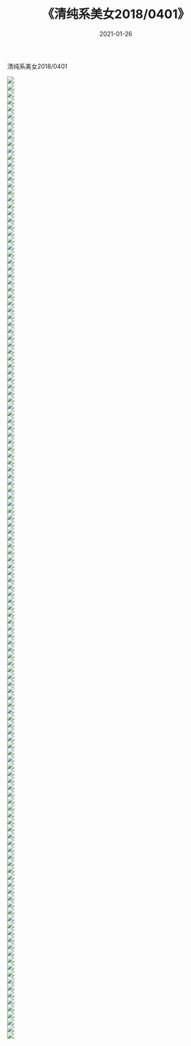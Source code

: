 ﻿---
layout: post
title:  《清纯系美女2018/0401》
date:   2021-01-26
img: http://img.660000.xyz/Sharelink/清纯系美女/2018/0401/000.jpg
categories: [美女, 清纯, 唯美]
---

清纯系美女2018/0401

 ![](http://img.660000.xyz/Sharelink/清纯系美女/2018/0401/001.jpg) <br>![](http://img.660000.xyz/Sharelink/清纯系美女/2018/0401/002.jpg) <br>![](http://img.660000.xyz/Sharelink/清纯系美女/2018/0401/003.jpg) <br>![](http://img.660000.xyz/Sharelink/清纯系美女/2018/0401/004.jpg) <br>![](http://img.660000.xyz/Sharelink/清纯系美女/2018/0401/005.jpg) <br>![](http://img.660000.xyz/Sharelink/清纯系美女/2018/0401/006.jpg) <br>![](http://img.660000.xyz/Sharelink/清纯系美女/2018/0401/007.jpg) <br>![](http://img.660000.xyz/Sharelink/清纯系美女/2018/0401/008.jpg) <br>![](http://img.660000.xyz/Sharelink/清纯系美女/2018/0401/009.jpg) <br>![](http://img.660000.xyz/Sharelink/清纯系美女/2018/0401/010.jpg) <br>![](http://img.660000.xyz/Sharelink/清纯系美女/2018/0401/011.jpg) <br>![](http://img.660000.xyz/Sharelink/清纯系美女/2018/0401/012.jpg) <br>![](http://img.660000.xyz/Sharelink/清纯系美女/2018/0401/013.jpg) <br>![](http://img.660000.xyz/Sharelink/清纯系美女/2018/0401/014.jpg) <br>![](http://img.660000.xyz/Sharelink/清纯系美女/2018/0401/015.jpg) <br>![](http://img.660000.xyz/Sharelink/清纯系美女/2018/0401/016.jpg) <br>![](http://img.660000.xyz/Sharelink/清纯系美女/2018/0401/017.jpg) <br>![](http://img.660000.xyz/Sharelink/清纯系美女/2018/0401/018.jpg) <br>![](http://img.660000.xyz/Sharelink/清纯系美女/2018/0401/019.jpg) <br>![](http://img.660000.xyz/Sharelink/清纯系美女/2018/0401/020.jpg) <br>![](http://img.660000.xyz/Sharelink/清纯系美女/2018/0401/021.jpg) <br>![](http://img.660000.xyz/Sharelink/清纯系美女/2018/0401/022.jpg) <br>![](http://img.660000.xyz/Sharelink/清纯系美女/2018/0401/023.jpg) <br>![](http://img.660000.xyz/Sharelink/清纯系美女/2018/0401/024.jpg) <br>![](http://img.660000.xyz/Sharelink/清纯系美女/2018/0401/025.jpg) <br>![](http://img.660000.xyz/Sharelink/清纯系美女/2018/0401/026.jpg) <br>![](http://img.660000.xyz/Sharelink/清纯系美女/2018/0401/027.jpg) <br>![](http://img.660000.xyz/Sharelink/清纯系美女/2018/0401/028.jpg) <br>![](http://img.660000.xyz/Sharelink/清纯系美女/2018/0401/029.jpg) <br>![](http://img.660000.xyz/Sharelink/清纯系美女/2018/0401/030.jpg) <br>![](http://img.660000.xyz/Sharelink/清纯系美女/2018/0401/031.jpg) <br>![](http://img.660000.xyz/Sharelink/清纯系美女/2018/0401/032.jpg) <br>![](http://img.660000.xyz/Sharelink/清纯系美女/2018/0401/033.jpg) <br>![](http://img.660000.xyz/Sharelink/清纯系美女/2018/0401/034.jpg) <br>![](http://img.660000.xyz/Sharelink/清纯系美女/2018/0401/035.jpg) <br>![](http://img.660000.xyz/Sharelink/清纯系美女/2018/0401/036.jpg) <br>![](http://img.660000.xyz/Sharelink/清纯系美女/2018/0401/037.jpg) <br>![](http://img.660000.xyz/Sharelink/清纯系美女/2018/0401/038.jpg) <br>![](http://img.660000.xyz/Sharelink/清纯系美女/2018/0401/039.jpg) <br>![](http://img.660000.xyz/Sharelink/清纯系美女/2018/0401/040.jpg) <br>![](http://img.660000.xyz/Sharelink/清纯系美女/2018/0401/041.jpg) <br>![](http://img.660000.xyz/Sharelink/清纯系美女/2018/0401/042.jpg) <br>![](http://img.660000.xyz/Sharelink/清纯系美女/2018/0401/043.jpg) <br>![](http://img.660000.xyz/Sharelink/清纯系美女/2018/0401/044.jpg) <br>![](http://img.660000.xyz/Sharelink/清纯系美女/2018/0401/045.jpg) <br>![](http://img.660000.xyz/Sharelink/清纯系美女/2018/0401/046.jpg) <br>![](http://img.660000.xyz/Sharelink/清纯系美女/2018/0401/047.jpg) <br>![](http://img.660000.xyz/Sharelink/清纯系美女/2018/0401/048.jpg) <br>![](http://img.660000.xyz/Sharelink/清纯系美女/2018/0401/049.jpg) <br>![](http://img.660000.xyz/Sharelink/清纯系美女/2018/0401/050.jpg) <br>![](http://img.660000.xyz/Sharelink/清纯系美女/2018/0401/051.jpg) <br>![](http://img.660000.xyz/Sharelink/清纯系美女/2018/0401/052.jpg) <br>![](http://img.660000.xyz/Sharelink/清纯系美女/2018/0401/053.jpg) <br>![](http://img.660000.xyz/Sharelink/清纯系美女/2018/0401/054.jpg) <br>![](http://img.660000.xyz/Sharelink/清纯系美女/2018/0401/055.jpg) <br>![](http://img.660000.xyz/Sharelink/清纯系美女/2018/0401/056.jpg) <br>![](http://img.660000.xyz/Sharelink/清纯系美女/2018/0401/057.jpg) <br>![](http://img.660000.xyz/Sharelink/清纯系美女/2018/0401/058.jpg) <br>![](http://img.660000.xyz/Sharelink/清纯系美女/2018/0401/059.jpg) <br>![](http://img.660000.xyz/Sharelink/清纯系美女/2018/0401/060.jpg) <br>![](http://img.660000.xyz/Sharelink/清纯系美女/2018/0401/061.jpg) <br>![](http://img.660000.xyz/Sharelink/清纯系美女/2018/0401/062.jpg) <br>![](http://img.660000.xyz/Sharelink/清纯系美女/2018/0401/063.jpg) <br>![](http://img.660000.xyz/Sharelink/清纯系美女/2018/0401/064.jpg) <br>![](http://img.660000.xyz/Sharelink/清纯系美女/2018/0401/065.jpg) <br>![](http://img.660000.xyz/Sharelink/清纯系美女/2018/0401/066.jpg) <br>![](http://img.660000.xyz/Sharelink/清纯系美女/2018/0401/067.jpg) <br>![](http://img.660000.xyz/Sharelink/清纯系美女/2018/0401/068.jpg) <br>![](http://img.660000.xyz/Sharelink/清纯系美女/2018/0401/069.jpg) <br>![](http://img.660000.xyz/Sharelink/清纯系美女/2018/0401/070.jpg) <br>![](http://img.660000.xyz/Sharelink/清纯系美女/2018/0401/071.jpg) <br>![](http://img.660000.xyz/Sharelink/清纯系美女/2018/0401/072.jpg) <br>![](http://img.660000.xyz/Sharelink/清纯系美女/2018/0401/073.jpg) <br>![](http://img.660000.xyz/Sharelink/清纯系美女/2018/0401/074.jpg) <br>![](http://img.660000.xyz/Sharelink/清纯系美女/2018/0401/075.jpg) <br>![](http://img.660000.xyz/Sharelink/清纯系美女/2018/0401/076.jpg) <br>![](http://img.660000.xyz/Sharelink/清纯系美女/2018/0401/077.jpg) <br>![](http://img.660000.xyz/Sharelink/清纯系美女/2018/0401/078.jpg) <br>![](http://img.660000.xyz/Sharelink/清纯系美女/2018/0401/079.jpg) <br>![](http://img.660000.xyz/Sharelink/清纯系美女/2018/0401/080.jpg) <br>![](http://img.660000.xyz/Sharelink/清纯系美女/2018/0401/081.jpg) <br>![](http://img.660000.xyz/Sharelink/清纯系美女/2018/0401/082.jpg) <br>![](http://img.660000.xyz/Sharelink/清纯系美女/2018/0401/083.jpg) <br>![](http://img.660000.xyz/Sharelink/清纯系美女/2018/0401/084.jpg) <br>![](http://img.660000.xyz/Sharelink/清纯系美女/2018/0401/085.jpg) <br>![](http://img.660000.xyz/Sharelink/清纯系美女/2018/0401/086.jpg) <br>![](http://img.660000.xyz/Sharelink/清纯系美女/2018/0401/087.jpg) <br>![](http://img.660000.xyz/Sharelink/清纯系美女/2018/0401/088.jpg) <br>![](http://img.660000.xyz/Sharelink/清纯系美女/2018/0401/089.jpg) <br>![](http://img.660000.xyz/Sharelink/清纯系美女/2018/0401/090.jpg) <br>![](http://img.660000.xyz/Sharelink/清纯系美女/2018/0401/091.jpg) <br>![](http://img.660000.xyz/Sharelink/清纯系美女/2018/0401/092.jpg) <br>![](http://img.660000.xyz/Sharelink/清纯系美女/2018/0401/093.jpg) <br>![](http://img.660000.xyz/Sharelink/清纯系美女/2018/0401/094.jpg) <br>![](http://img.660000.xyz/Sharelink/清纯系美女/2018/0401/095.jpg) <br>![](http://img.660000.xyz/Sharelink/清纯系美女/2018/0401/096.jpg) <br>![](http://img.660000.xyz/Sharelink/清纯系美女/2018/0401/097.jpg) <br>![](http://img.660000.xyz/Sharelink/清纯系美女/2018/0401/098.jpg) <br>![](http://img.660000.xyz/Sharelink/清纯系美女/2018/0401/099.jpg) <br>![](http://img.660000.xyz/Sharelink/清纯系美女/2018/0401/100.jpg) <br>![](http://img.660000.xyz/Sharelink/清纯系美女/2018/0401/101.jpg) <br>![](http://img.660000.xyz/Sharelink/清纯系美女/2018/0401/102.jpg) <br>![](http://img.660000.xyz/Sharelink/清纯系美女/2018/0401/103.jpg) <br>![](http://img.660000.xyz/Sharelink/清纯系美女/2018/0401/104.jpg) <br>![](http://img.660000.xyz/Sharelink/清纯系美女/2018/0401/105.jpg) <br>![](http://img.660000.xyz/Sharelink/清纯系美女/2018/0401/106.jpg) <br>![](http://img.660000.xyz/Sharelink/清纯系美女/2018/0401/107.jpg) <br>![](http://img.660000.xyz/Sharelink/清纯系美女/2018/0401/108.jpg) <br>![](http://img.660000.xyz/Sharelink/清纯系美女/2018/0401/109.jpg) <br>![](http://img.660000.xyz/Sharelink/清纯系美女/2018/0401/110.jpg) <br>![](http://img.660000.xyz/Sharelink/清纯系美女/2018/0401/111.jpg) <br>![](http://img.660000.xyz/Sharelink/清纯系美女/2018/0401/112.jpg) <br>![](http://img.660000.xyz/Sharelink/清纯系美女/2018/0401/113.jpg) <br>![](http://img.660000.xyz/Sharelink/清纯系美女/2018/0401/114.jpg) <br>![](http://img.660000.xyz/Sharelink/清纯系美女/2018/0401/115.jpg) <br>![](http://img.660000.xyz/Sharelink/清纯系美女/2018/0401/116.jpg) <br>![](http://img.660000.xyz/Sharelink/清纯系美女/2018/0401/117.jpg) <br>![](http://img.660000.xyz/Sharelink/清纯系美女/2018/0401/118.jpg) <br>![](http://img.660000.xyz/Sharelink/清纯系美女/2018/0401/119.jpg) <br>![](http://img.660000.xyz/Sharelink/清纯系美女/2018/0401/120.jpg) <br>![](http://img.660000.xyz/Sharelink/清纯系美女/2018/0401/121.jpg) <br>![](http://img.660000.xyz/Sharelink/清纯系美女/2018/0401/122.jpg) <br>![](http://img.660000.xyz/Sharelink/清纯系美女/2018/0401/123.jpg) <br>![](http://img.660000.xyz/Sharelink/清纯系美女/2018/0401/124.jpg) <br>![](http://img.660000.xyz/Sharelink/清纯系美女/2018/0401/125.jpg) <br>![](http://img.660000.xyz/Sharelink/清纯系美女/2018/0401/126.jpg) <br>![](http://img.660000.xyz/Sharelink/清纯系美女/2018/0401/127.jpg) <br>![](http://img.660000.xyz/Sharelink/清纯系美女/2018/0401/128.jpg) <br>![](http://img.660000.xyz/Sharelink/清纯系美女/2018/0401/129.jpg) <br>![](http://img.660000.xyz/Sharelink/清纯系美女/2018/0401/130.jpg) <br>![](http://img.660000.xyz/Sharelink/清纯系美女/2018/0401/131.jpg) <br>![](http://img.660000.xyz/Sharelink/清纯系美女/2018/0401/132.jpg) <br>![](http://img.660000.xyz/Sharelink/清纯系美女/2018/0401/133.jpg) <br>![](http://img.660000.xyz/Sharelink/清纯系美女/2018/0401/134.jpg) <br>![](http://img.660000.xyz/Sharelink/清纯系美女/2018/0401/135.jpg) <br>![](http://img.660000.xyz/Sharelink/清纯系美女/2018/0401/136.jpg) <br>![](http://img.660000.xyz/Sharelink/清纯系美女/2018/0401/137.jpg) <br>![](http://img.660000.xyz/Sharelink/清纯系美女/2018/0401/138.jpg) <br>![](http://img.660000.xyz/Sharelink/清纯系美女/2018/0401/139.jpg) <br>